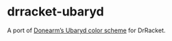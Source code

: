 drracket-ubaryd
===============

A port of [Donearm’s Ubaryd color scheme][ubaryd] for DrRacket.

[ubaryd]: https://github.com/Donearm/Ubaryd
